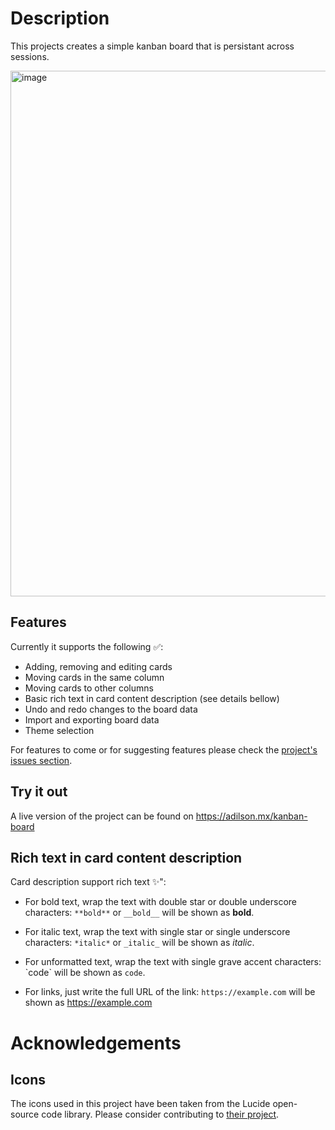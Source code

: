  # Description

This projects creates a simple kanban board that is persistant across sessions.

<img width="1736" height="841" alt="image" src="https://github.com/user-attachments/assets/fefa6f95-98e1-4e78-b4d5-9c8c580cea6a" />


## Features

Currently it supports the following ✅:

- Adding, removing and editing cards
- Moving cards in the same column
- Moving cards to other columns
- Basic rich text in card content description (see details bellow)
- Undo and redo changes to the board data
- Import and exporting board data
- Theme selection

For features to come or for suggesting features please check the [project's issues section](https://github.com/2alin/kanban-board/issues).


## Try it out

A live version of the project can be found on https://adilson.mx/kanban-board

## Rich text in card content description

Card description support rich text ✨":

-  For bold text, wrap the text with double star or double underscore characters: `**bold**` or `__bold__` will be shown as **bold**.

- For italic text, wrap the text with single star or single underscore characters: `*italic*` or `_italic_` will be shown as _italic_.

- For unformatted text, wrap the text with single grave accent characters: \`code\` will be shown as `code`.

- For links, just write the full URL of the link: `https://example.com` will be shown as https://example.com


# Acknowledgements

## Icons

The icons used in this project have been taken from the Lucide open-source code library. Please consider contributing to [their project](https://github.com/lucide-icons/lucide).

